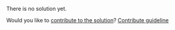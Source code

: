 
There is no solution yet.

Would you like to [contribute to the solution](https://github.com/BFEdev/BFE.dev-solutions/blob/main/react-quiz/async-event-handler_en.md)? [Contribute guideline](https://github.com/BFEdev/BFE.dev-solutions#how-to-contribute)
